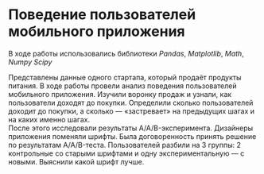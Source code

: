 # Поведение пользователей мобильного приложения

В ходе работы использовались библиотеки *Pandas*, *Matplotlib*, *Math*, *Numpy* *Scipy*

Представлены данные одного стартапа, который продаёт продукты питания. В ходе работы провели анализ поведения пользователей мобильного приложения. Изучили воронку продаж и узнали, как пользователи доходят до покупки. Определили сколько пользователей доходит до покупки, а сколько — «застревает» на предыдущих шагах и на каких именно шагах.  
После этого исследовали результаты A/A/B-эксперимента. Дизайнеры приложения поменяли шрифты. Была договоренность принять решение по результатам A/A/B-теста. Пользователей разбили на 3 группы: 2 контрольные со старыми шрифтами и одну экспериментальную — с новыми. Выяснили какой шрифт лучше.  
